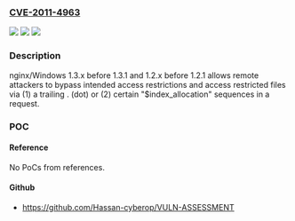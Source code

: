 ### [CVE-2011-4963](https://cve.mitre.org/cgi-bin/cvename.cgi?name=CVE-2011-4963)
![](https://img.shields.io/static/v1?label=Product&message=n%2Fa&color=blue)
![](https://img.shields.io/static/v1?label=Version&message=n%2Fa&color=blue)
![](https://img.shields.io/static/v1?label=Vulnerability&message=n%2Fa&color=brighgreen)

### Description

nginx/Windows 1.3.x before 1.3.1 and 1.2.x before 1.2.1 allows remote attackers to bypass intended access restrictions and access restricted files via (1) a trailing . (dot) or (2) certain "$index_allocation" sequences in a request.

### POC

#### Reference
No PoCs from references.

#### Github
- https://github.com/Hassan-cyberop/VULN-ASSESSMENT

